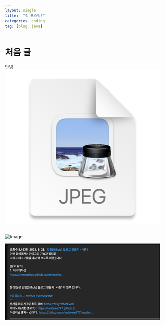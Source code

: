 ```yaml
---
layout: single
title:  "첫 포스팅!"
categories: coding
tag: [blog, java]
---
```


# 처음 글

안녕
![img.png](img.png)
```java

```

![image](https://user-images.githubusercontent.com/108928206/227682000-04c452b1-a34e-4f86-83b2-4238b6614b26.png)

![img_1.png](img_1.png)